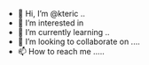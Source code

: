 - 👋 Hi, I’m @kteric ..
- 👀 I’m interested in 
- 🌱 I’m currently learning ..
- 💞️ I’m looking to collaborate on ....
- 📫 How to reach me .....

<!---
kteric/kteric is a ✨ special ✨ repository because its `README.md` (this file) appears on your GitHub profile.
You can click the Preview link to take a look at your changes.
--->
